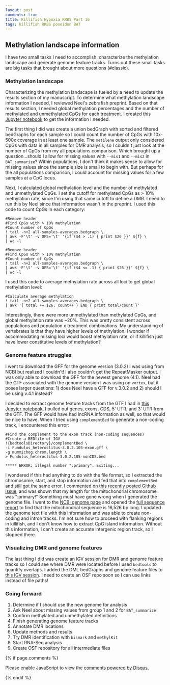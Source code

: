 ```yaml
---
layout: post
comments: true
title: Killifish Hypoxia RRBS Part 16
tags: killifish RRBS poseidon BAT
---
```


## Methylation landscape information

I have two small tasks I need to accomplish: characterize the methylation landscape and generate genome feature tracks. Turns out these small tasks are big tasks that brought about more questions (#classic).

### Methylation landscape

Characterizing the methylation landscape is fueled by a need to update the results section of my manuscript. To determine what methylation landscape information I needed, I reviewed Neel's zebrafish preprint. Based on that results section, I needed global methylation percentages and the number of methylated and unmethylated CpGs for each treatment. I created [this Jupyter notebook](https://github.com/yaaminiv/killifish-hypoxia-RRBS/blob/main/code/05-methylation-landscape-analysis.ipynb) to get the information I needed.

The first thing I did was create a union bedGraph with sorted and filtered bedGraphs for each sample so I could count the number of CpGs with 10x-500x coverage in at least one sample. The `metilene` output only considered CpGs with data in all samples for DMR analysis, so I couldn't just look at the number of CpGs from my all populations comparison. Which brought up a question...should I allow for missing values with `--mis1` and `--mis2` in `BAT_summarize`? Within populations, I don't think it makes sense to allow for missing values since the sample size is small to begin with. But perhaps for the all populations comparison, I could account for missing values for a few samples at a CpG locus.

Next, I calculated global methylation level and the number of methylated and unmethylated CpGs. I set the cutoff for methylated CpGs as > 10% methylation rate, since I'm using that same cutoff to define a DMR. I need to run this by Neel since that information wasn't in the preprint. I used this code to count CpGs in each category:

```
#Remove header
#Find CpGs with > 10% methylation
#Count number of CpGs
! tail -n+2 all-samples-averages.bedgraph \
| awk -F'\t' -v OFS='\t' '{if ($4 > .1) { print $26 }}' ${f} \
| wc -l

#Remove header
#Find CpGs with > 10% methylation
#Count number of CpGs
! tail -n+2 all-samples-averages.bedgraph \
| awk -F'\t' -v OFS='\t' '{if ($4 <= .1) { print $26 }}' ${f} \
| wc -l
```

I used this code to average methylation rate across all loci to get global methylation level:

```
#Calculate average methylation
! tail -n+2 all-samples-averages.bedgraph \
| awk '{ total += $26; count++ } END { print total/count }'
```

Interestingly, there were more unmethylated than methylated CpGs, and global methylation rate was ~20%. This was pretty consistent across populations and population x treatment combinations. My understanding of vertebrates is that they have higher levels of methylation. I wonder if accommodating missing loci would boost methylation rate, or if killifish just have lower constitutive levels of methylation?

### Genome feature struggles

I went to download the GFF for the genome version (3.0.2) I was using from NCBI but realized I couldn't! I also couldn't get the RepeatMasker output. I was only able to download the GFF for the newest genome (4.1). Neel had the GTF associated with the genome version I was using on `vortex`, but it poses larger questions: 1) does Neel have a GFF for v.3.0.2 and 2) should I be using v.4.1 instead?

I decided to extract genome feature tracks from the GTF I had in [this Jupyter notebook](https://github.com/yaaminiv/killifish-hypoxia-RRBS/blob/main/code/07-generating-genome-feature-tracks.ipynb). I pulled out genes, exons, CDS, 5' UTR, and 3' UTR from the GTF. The GFF would have had lncRNA information as well, so that would be nice to have. When I tried using `complementBed` to generate a non-coding track, I encountered this error:

```
#Find the complement to the exon track (non-coding sequences)
#Create a BEDfile of IGV
!{bedtoolsDirectory}/complementBed \
-i Fundulus_heteroclitus-3.0.2.105-exon.gff \
-g mummichog.chrom.length \
> Fundulus_heteroclitus-3.0.2.105-nonCDS.bed

***** ERROR: illegal number ":primary". Exiting...
```

I wondered if this had anything to do with the file format, so I extracted the chromosome, start, and stop information and fed that into `complementBed` and still got the same error. I commented on [this recently posted Github issue](https://github.com/arq5x/bedtools2/issues/998), and was shown that my length for the mitochondrial chromosome was ":primary!" Something must have gone wrong when I generated the genome file. I went to the [NCBI genome page](https://www.ncbi.nlm.nih.gov/assembly/GCA_000826765.1#/def) and opened the [full sequence report](https://ftp.ncbi.nlm.nih.gov/genomes/all/GCF/000/826/765/GCF_000826765.1_Fundulus_heteroclitus-3.0.2/GCF_000826765.1_Fundulus_heteroclitus-3.0.2_assembly_report.txt) to find that the mitochondrial sequence is 16,526 bp long. I updated the genome text file with this information and was able to create non-coding and intron tracks. I'm not sure how to proceed with flanking regions in killifish, and I don't know how to extract CpG island information. Without this information, I can't create an accurate intergenic region track, so I stopped there.

### Visualizing DMR and genome features

The last thing I did was create an IGV session for DMR and genome feature tracks so I could see where DMR were located before I used `bedtools` to quantify overlaps. I added the DML bedGraphs and genome feature files to [this IGV session](https://github.com/yaaminiv/killifish-hypoxia-RRBS/blob/main/output/06-DMR/DMR.xml). I need to create an OSF repo soon so I can use links instead of file paths!

### Going forward

1. Determine if I should use the new genome for analysis
2. Ask Neel about missing values from group 1 and 2 for `BAT_summarize`
2. Confirm methylated and unmethylated definitions
3. Finish generating genome feature tracks
3. Annotate DMR locations
1. Update methods and results
2. Try DMR identification with `bismark` and `methylKit`
5. Start RNA-Seq analysis
6. Create OSF repository for all intermediate files

{% if page.comments %}

<div id="disqus_thread"></div>
<script>

/**
*  RECOMMENDED CONFIGURATION VARIABLES: EDIT AND UNCOMMENT THE SECTION BELOW TO INSERT DYNAMIC VALUES FROM YOUR PLATFORM OR CMS.
*  LEARN WHY DEFINING THESE VARIABLES IS IMPORTANT: https://disqus.com/admin/universalcode/#configuration-variables*/
/*
var disqus_config = function () {
this.page.url = PAGE_URL;  // Replace PAGE_URL with your page's canonical URL variable
this.page.identifier = PAGE_IDENTIFIER; // Replace PAGE_IDENTIFIER with your page's unique identifier variable
};
*/
(function() { // DON'T EDIT BELOW THIS LINE
var d = document, s = d.createElement('script');
s.src = 'https://the-responsible-grad-student.disqus.com/embed.js';
s.setAttribute('data-timestamp', +new Date());
(d.head || d.body).appendChild(s);
})();
</script>
<noscript>Please enable JavaScript to view the <a href="https://disqus.com/?ref_noscript">comments powered by Disqus.</a></noscript>

{% endif %}

<script id="dsq-count-scr" src="//the-responsible-grad-student.disqus.com/count.js" async></script>
